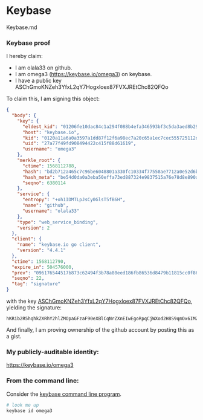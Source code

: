 # Keybase
Keybase.md
### Keybase proof

I hereby claim:

  * I am olala33 on github.
  * I am omega3 (https://keybase.io/omega3) on keybase.
  * I have a public key ASChGmoKNZeh3YfxL2qY7Hogxloex87FVXJREtChc82QFQo

To claim this, I am signing this object:

```json
{
  "body": {
    "key": {
      "eldest_kid": "01206fe10dac84c1a294f088b4efa346593bf3c5da3aed8b29496584ef230329ffaa0a",
      "host": "keybase.io",
      "kid": "0120a11a6a0a3597a1dd87f12f6a98ec7a20c65a1ec7cec555725112d0a173cd90150a",
      "uid": "27a77f49fd908494422c415f88d61619",
      "username": "omega3"
    },
    "merkle_root": {
      "ctime": 1568112788,
      "hash": "bd2b712a465c7c96be6048801a330fc10334f77558ae7712a0e52d6b29757bfe62cf5b2613553817f534d66c9114e3c76ad2dd8adf11db26ac6d659d11c46297",
      "hash_meta": "be54d0da0a3eba50effa73ed887324e9837515a76e78d8e890aaeee10f46871f",
      "seqno": 6380114
    },
    "service": {
      "entropy": "+oh1IDMTLpJsCy0GlsT5fB6H",
      "name": "github",
      "username": "olala33"
    },
    "type": "web_service_binding",
    "version": 2
  },
  "client": {
    "name": "keybase.io go client",
    "version": "4.4.1"
  },
  "ctime": 1568112790,
  "expire_in": 504576000,
  "prev": "096176544517b873c62494f3b78a80eed186fb86536d8479b11815cc0f86d148",
  "seqno": 22,
  "tag": "signature"
}
```

with the key [ASChGmoKNZeh3YfxL2qY7Hogxloex87FVXJREtChc82QFQo](https://keybase.io/omega3), yielding the signature:

```
hKRib2R5hqhkZXRhY2hlZMOpaGFzaF90eXBlCqNrZXnEIwEgoRpqCjWXod2H8S9qmOx6IMZaHsfOxVVyURLQoXPNkBUKp3BheWxvYWTESpcCFsQgCWF2VEUXuHPGJJTzt4qA7tGG+4ZTbYR5sRgVzA+G0UjEIKb7G8dRtBXmW1RvTgnp0XMq5T1UNJIdfB9OZDvEwpyIAgHCo3NpZ8RAtUNwbbFvRuPp0EQ1fhzjC/8Gl+WxKe5udBNV7DAAktlxhizw75RJGK/6L2mt/tSgFoMZE1k2ywlk9WTeQsz5B6hzaWdfdHlwZSCkaGFzaIKkdHlwZQildmFsdWXEIPZTlBpWTPKd/55Bgr3VyQ5tS8FvSw3eVUmh5JHM3zYso3RhZ80CAqd2ZXJzaW9uAQ==

```

And finally, I am proving ownership of the github account by posting this as a gist.

### My publicly-auditable identity:

https://keybase.io/omega3

### From the command line:

Consider the [keybase command line program](https://keybase.io/download).

```bash
# look me up
keybase id omega3
```

